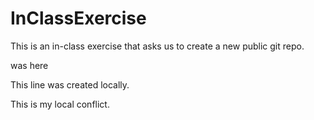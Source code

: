 # InClassExercise

This is an in-class exercise that asks us to create a new public git repo.

was here

This line was created locally.

This is my local conflict.